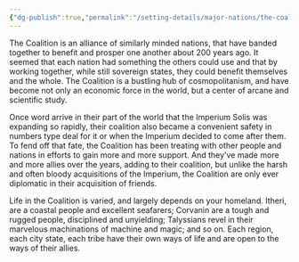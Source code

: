 ```yaml
---
{"dg-publish":true,"permalink":"/setting-details/major-nations/the-coalition-of-free-realms/the-coalition-of-free-realms/"}
---
```



The Coalition is an alliance of similarly minded nations, that have banded together to benefit and prosper one another about 200 years ago. It seemed that each nation had something the others could use and that by working together, while still sovereign states, they could benefit themselves and the whole. The Coalition is a bustling hub of cosmopolitanism, and have become not only an economic force in the world, but a center of arcane and scientific study. 

Once word arrive in their part of the world that the Imperium Solis was expanding so rapidly, their coalition also became a convenient safety in numbers type deal for it or when the Imperium decided to come after them. To fend off that fate, the Coalition has been treating with other people and nations in efforts to gain more and more support. And they've made more and more allies over the years, adding to their coalition, but unlike the harsh and often bloody acquisitions of the Imperium, the Coalition are only ever diplomatic in their acquisition of friends. 

Life in the Coalition is varied, and largely depends on your homeland. Itheri, are a coastal people and excellent seafarers; Corvanin are a tough and rugged people, disciplined and unyielding; Talyssians revel in their marvelous machinations of machine and magic; and so on. Each region, each city state, each tribe have their own ways of life and are open to the ways of their allies. 